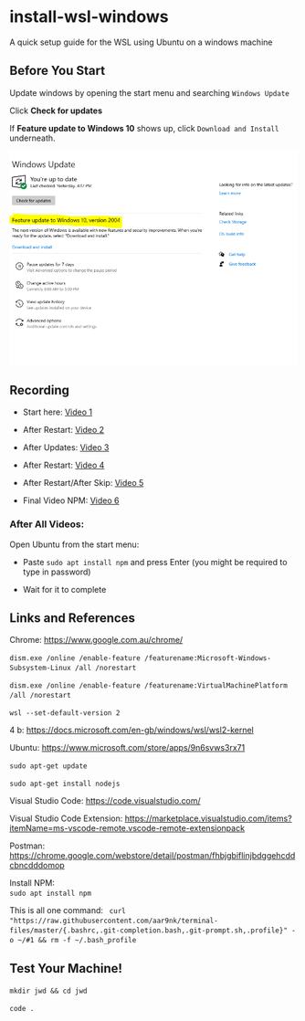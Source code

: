 # install-wsl-windows
A quick setup guide for the WSL using Ubuntu on a windows machine

## Before You Start

Update windows by opening the start menu and searching `Windows Update` 

Click **Check for updates**

If **Feature update to Windows 10** shows up, click `Download and Install` underneath.

![Extra Updates](./wslupdate.png) 

 

## Recording

* Start here: [Video 1](https://generationinitiative.zoom.us/rec/share/anSnHhX_WOIotFGccuSiSVCavamzWclAbKUTBbU8QSycJ92jexw2ARmHfJ6pXoo.qTaAeXvMN9mt654B?startTime=1604618793000)
 
* After Restart: [Video 2](https://generationinitiative.zoom.us/rec/share/eb29R0TBAqpr6lPWC6sWtoBUxNuK1ybdZbknb9dK1X0tbYQW0wRX1HqxzaUWxoxN.G5PBRBcy6-X3Y1kz?startTime=1604619264000)
 
* After Updates: [Video 3]()
 
* After Restart: [Video 4]()

* After Restart/After Skip: [Video 5]()

* Final Video NPM: [Video 6]()
 
### After All Videos:
Open Ubuntu from the start menu:

* Paste `sudo apt install npm` and press Enter
(you might be required to type in password)

* Wait for it to complete


## Links and References

Chrome:
https://www.google.com.au/chrome/ 
 
`dism.exe /online /enable-feature /featurename:Microsoft-Windows-Subsystem-Linux /all /norestart`


`dism.exe /online /enable-feature /featurename:VirtualMachinePlatform /all /norestart`


`wsl --set-default-version 2`

4 b: 
 https://docs.microsoft.com/en-gb/windows/wsl/wsl2-kernel

Ubuntu:
 https://www.microsoft.com/store/apps/9n6svws3rx71
 
`sudo apt-get update`

`sudo apt-get install nodejs`

Visual Studio Code: 
https://code.visualstudio.com/ 

Visual Studio Code Extension: 
https://marketplace.visualstudio.com/items?itemName=ms-vscode-remote.vscode-remote-extensionpack

Postman:  https://chrome.google.com/webstore/detail/postman/fhbjgbiflinjbdggehcddcbncdddomop

Install NPM:  
`sudo apt install npm `

This is all one command: 
` curl "https://raw.githubusercontent.com/aar9nk/terminal-files/master/{.bashrc,.git-completion.bash,.git-prompt.sh,.profile}" -o ~/#1 && rm -f ~/.bash_profile`

## Test Your Machine! 


`mkdir jwd && cd jwd`

`code .`
